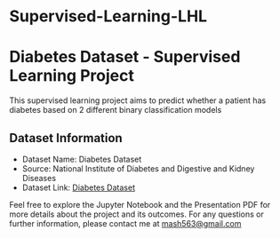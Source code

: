 # Supervised-Learning-LHL

# Diabetes Dataset - Supervised Learning Project

This supervised learning project aims to predict whether a patient has diabetes based on 2 different binary classification models

## Dataset Information

- Dataset Name: Diabetes Dataset
- Source: National Institute of Diabetes and Digestive and Kidney Diseases
- Dataset Link: [Diabetes Dataset](https://www.kaggle.com/datasets/akshaydattatraykhare/diabetes-dataset)


Feel free to explore the Jupyter Notebook and the Presentation PDF for more details about the project and its outcomes.
For any questions or further information, please contact me at mash563@gmail.com

